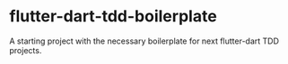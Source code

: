 # flutter-dart-tdd-boilerplate
A starting project with the necessary boilerplate for next flutter-dart TDD projects.
